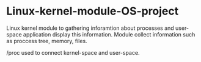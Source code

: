 # Linux-kernel-module-OS-project
Linux kernel module to gathering inforamtion about processes and user-space application display this information.
Module collect information such as proccess tree, memory, files.

/proc used to connect kernel-space and user-space. 
